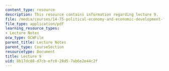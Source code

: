 ```yaml
---
content_type: resource
description: This resource contains information regarding lecture 9.
file: /media/courses/14-75-political-economy-and-economic-development-fall-2012/8b17dc88d7cbefc028d57ab6e2e44c2f_MIT14_75F12_Lec9.pdf
file_type: application/pdf
learning_resource_types:
- Lecture Notes
ocw_type: OCWFile
parent_title: Lecture Notes
parent_type: CourseSection
resourcetype: Document
title: Lecture 9
uid: 8b17dc88-d7cb-efc0-28d5-7ab6e2e44c2f
---
```

